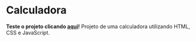 # Calculadora

**Teste o projeto clicando [aqui](https://davinicoletto.github.io/Calculadora/)!**
Projeto de uma calculadora utilizando HTML, CSS e JavaScript.
